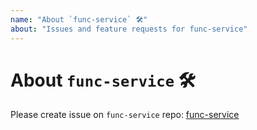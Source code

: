 ```yaml
---
name: "About `func-service` 🛠️"
about: "Issues and feature requests for func-service"
---
```


# About `func-service` 🛠️

Please create issue on `func-service` repo: [func-service](https://github.com/unix/func-service)

